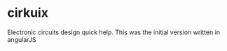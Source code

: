 cirkuix
=======

Electronic circuits design quick help.
This was the initial version written in angularJS

